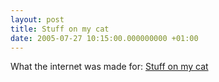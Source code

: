 ```yaml
---
layout: post
title: Stuff on my cat
date: 2005-07-27 10:15:00.000000000 +01:00
---
```

What the internet was made for: <a href="https://www.stuffonmycat.com/">Stuff on my cat</a>
